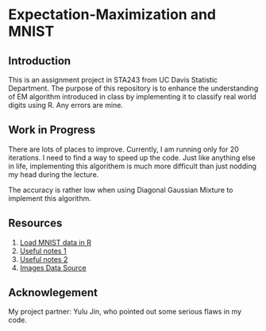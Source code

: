 # Expectation-Maximization and MNIST 


## Introduction
This is an assignment project in STA243 from UC Davis Statistic Department. The purpose of this repository is to enhance the understanding of EM algorithm introduced in class by implementing it to classify real world digits using R. Any errors are mine.

## Work in Progress

There are lots of places to improve. Currently, I am running only for 20 iterations. I need to find a way to speed up the code. Just like anything else in life, implementing this algorithem is much more difficult than just nodding my head during the lecture. 

The accuracy is rather low when using Diagonal Gaussian Mixture to implement this algorithm. 

## Resources 

1. [Load MNIST data in R](https://gist.github.com/brendano/39760)
2. [Useful notes 1](https://cslu.ohsu.edu/~bedricks/courses/cs655/pdf/addl_slides/pr813_lecture06.pdf)
3. [Useful notes 2](http://ethen8181.github.io/machine-learning/clustering/GMM/GMM.html)
4. [Images Data Source](http://yann.lecun.com/exdb/mnist/)

## Acknowlegement 

My project partner: Yulu Jin, who pointed out some serious flaws in my code.
